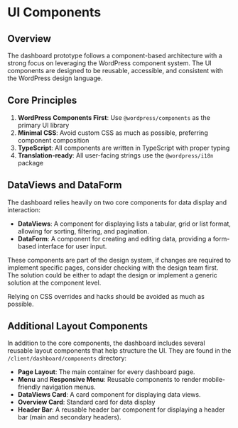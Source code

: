 # UI Components

## Overview

The dashboard prototype follows a component-based architecture with a strong focus on leveraging the WordPress component system. The UI components are designed to be reusable, accessible, and consistent with the WordPress design language.

## Core Principles

1. **WordPress Components First**: Use `@wordpress/components` as the primary UI library
2. **Minimal CSS**: Avoid custom CSS as much as possible, preferring component composition
3. **TypeScript**: All components are written in TypeScript with proper typing
4. **Translation-ready**: All user-facing strings use the `@wordpress/i18n` package

## DataViews and DataForm

The dashboard relies heavily on two core components for data display and interaction:
- **DataViews**: A component for displaying lists a tabular, grid or list format, allowing for sorting, filtering, and pagination.
- **DataForm**: A component for creating and editing data, providing a form-based interface for user input.

These components are part of the design system, if changes are required to implement specific pages, consider checking with the design team first. The solution could be either to adapt the design or implement a generic solution at the component level.

Relying on CSS overrides and hacks should be avoided as much as possible.

## Additional Layout Components

In addition to the core components, the dashboard includes several reusable layout components that help structure the UI. They are found in the `/client/dashboard/components` directory:

- **Page Layout**: The main container for every dashboard page.
- **Menu** and **Responsive Menu**: Reusable components to render mobile-friendly navigation menus.
- **DataViews Card**: A card component for displaying data views.
- **Overview Card**: Standard card for data display
- **Header Bar**: A reusable header bar component for displaying a header bar (main and secondary headers).

